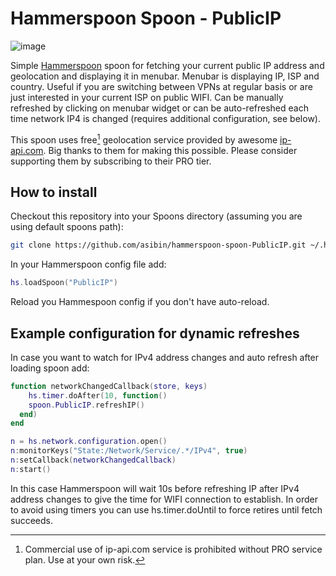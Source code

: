 # Hammerspoon Spoon - PublicIP

![image](https://user-images.githubusercontent.com/8343240/141217557-74630592-670e-47da-85a0-b615ecdad097.png)


Simple [Hammerspoon](https://www.hammerspoon.org) spoon for fetching your current public IP address and geolocation and displaying it in menubar.
Menubar is displaying IP, ISP and country. Useful if you are switching between VPNs
at regular basis or are just interested in your current ISP on public WIFI. Can be manually
refreshed by clicking on menubar widget or can be auto-refreshed each time network IP4 is 
changed (requires additional configuration, see below).

This spoon uses free[^1] geolocation service provided by awesome [ip-api.com](https://ip-api.com/). Big thanks to 
them for making this possible. Please consider supporting them by subscribing to their PRO tier.

[^1]: Commercial use of ip-api.com service is prohibited without PRO service plan. Use at your own risk.

## How to install
Checkout this repository into your Spoons directory (assuming you are using default spoons path):

```bash
git clone https://github.com/asibin/hammerspoon-spoon-PublicIP.git ~/.hammerspoon/Spoons/PublicIP.spoon
```

In your Hammerspoon config file add:

```lua
hs.loadSpoon("PublicIP")
```
Reload you Hammespoon config if you don't have auto-reload.


## Example configuration for dynamic refreshes
In case you want to watch for IPv4 address changes and auto refresh after loading spoon add:

```lua
function networkChangedCallback(store, keys)
    hs.timer.doAfter(10, function()
    spoon.PublicIP.refreshIP()
  end)
end

n = hs.network.configuration.open()
n:monitorKeys("State:/Network/Service/.*/IPv4", true)
n:setCallback(networkChangedCallback)
n:start()
```

In this case Hammerspoon will wait 10s before refreshing IP after IPv4 address changes to give the time
for WIFI connection to establish. In order to avoid using timers you can use hs.timer.doUntil to force retires
until fetch succeeds.
